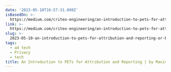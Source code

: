 ```yaml
---
date: '2023-05-10T16:57:31.000Z'
isBasedOn: >-
  https://medium.com/criteo-engineering/an-introduction-to-pets-for-attribution-and-reporting-7e8cde13eca3
link: >-
  https://medium.com/criteo-engineering/an-introduction-to-pets-for-attribution-and-reporting-7e8cde13eca3
slug: >-
  2023-05-10-an-introduction-to-pets-for-attribution-and-reporting-or-by-maxime-vono-or-cr
tags:
  - ad tech
  - Privacy
  - tech
title: An Introduction to PETs for Attribution and Reporting | by Maxime Vono | Cr
---
```


